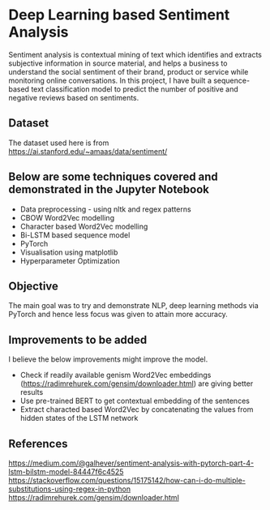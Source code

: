 # Deep Learning based Sentiment Analysis
Sentiment analysis is contextual mining of text which identifies and extracts subjective information in source material, and helps a business to understand the social sentiment of their brand, product or service while monitoring online conversations. In this project, I have built a sequence-based text classification model to predict the number of positive and negative reviews based on sentiments.

## Dataset
The dataset used here is from https://ai.stanford.edu/~amaas/data/sentiment/

## Below are some techniques covered and demonstrated in the Jupyter Notebook
* Data preprocessing - using nltk and regex patterns
* CBOW Word2Vec modelling
* Character based Word2Vec modelling
* Bi-LSTM based sequence model
* PyTorch
* Visualisation using matplotlib
* Hyperparameter Optimization

## Objective
The main goal was to try and demonstrate NLP, deep learning methods via PyTorch and hence less focus was given to attain more accuracy.

## Improvements to be added
I believe the below improvements might improve the model.
* Check if readily available genism Word2Vec embeddings (https://radimrehurek.com/gensim/downloader.html) are giving better results
* Use pre-trained BERT to get contextual embedding of the sentences
* Extract characted based Word2Vec by concatenating the values from hidden states of the LSTM network

## References
https://medium.com/@galhever/sentiment-analysis-with-pytorch-part-4-lstm-bilstm-model-84447f6c4525
https://stackoverflow.com/questions/15175142/how-can-i-do-multiple-substitutions-using-regex-in-python
https://radimrehurek.com/gensim/downloader.html
